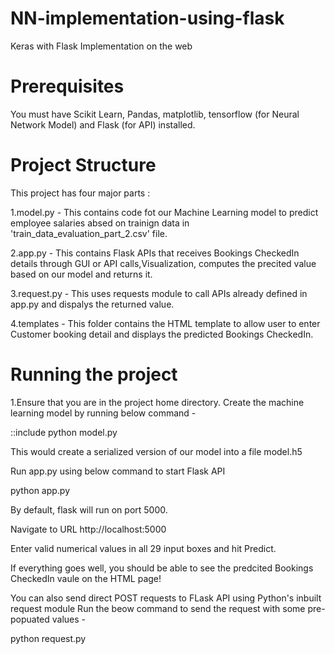 # NN-implementation-using-flask
Keras with Flask Implementation on the web

# Prerequisites
You must have Scikit Learn, Pandas, matplotlib, tensorflow (for Neural Network Model) and Flask (for API) installed.

# Project Structure
This project has four major parts :

1.model.py - This contains code fot our Machine Learning model to predict employee salaries absed on trainign data in 'train_data_evaluation_part_2.csv' file.

2.app.py - This contains Flask APIs that receives Bookings CheckedIn details through GUI or API calls,Visualization, computes the precited value based on our model and returns it.

3.request.py - This uses requests module to call APIs already defined in app.py and dispalys the returned value.

4.templates - This folder contains the HTML template to allow user to enter Customer booking detail and displays the predicted Bookings CheckedIn.

# Running the project

1.Ensure that you are in the project home directory. Create the machine learning model by running below command -

::include python model.py

This would create a serialized version of our model into a file model.h5

Run app.py using below command to start Flask API

python app.py

By default, flask will run on port 5000.

Navigate to URL http://localhost:5000

Enter valid numerical values in all 29 input boxes and hit Predict.

If everything goes well, you should be able to see the predcited Bookings CheckedIn vaule on the HTML page!

You can also send direct POST requests to FLask API using Python's inbuilt request module Run the beow command to send the request with some pre-popuated values -

python request.py

